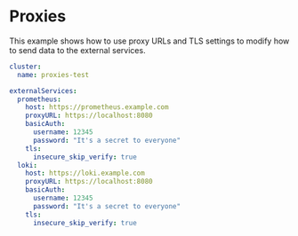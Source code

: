 # Proxies

This example shows how to use proxy URLs and TLS settings to modify how to send data to the external services.

```yaml
cluster:
  name: proxies-test

externalServices:
  prometheus:
    host: https://prometheus.example.com
    proxyURL: https://localhost:8080
    basicAuth:
      username: 12345
      password: "It's a secret to everyone"
    tls:
      insecure_skip_verify: true
  loki:
    host: https://loki.example.com
    proxyURL: https://localhost:8080
    basicAuth:
      username: 12345
      password: "It's a secret to everyone"
    tls:
      insecure_skip_verify: true
```